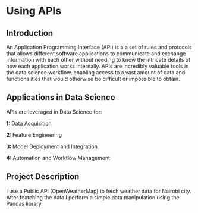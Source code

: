 # Using APIs 

## Introduction 

An Application Programming Interface (API) is a a set of rules and protocols that allows different software applications to communicate and exchange information with each other without needing to know the intricate details of how each application works internally. APIs are incredibly valuable tools in the data science workflow, enabling access to a vast amount of data and functionalities that would otherwise be difficult or impossible to obtain. 

## Applications in Data Science

APIs are leveraged in Data Science for:

<strong> 1: </strong> Data Acquisition

<strong> 2: </strong> Feature Engineering

<strong> 3: </strong> Model Deployment and Integration

<strong> 4: </strong> Automation and Workflow Management

## Project Description

I use a Public API (OpenWeatherMap) to fetch weather data for Nairobi city. After featching the data I perform a simple data manipulation using the Pandas library. 

